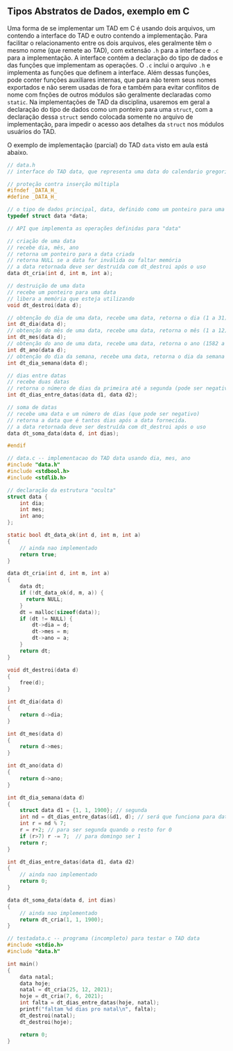 ## Tipos Abstratos de Dados, exemplo em C

Uma forma de se implementar um TAD em C é usando dois arquivos, um contendo a interface do TAD e outro contendo a implementação.
Para facilitar o relacionamento entre os dois arquivos, eles geralmente têm o mesmo nome (que remete ao TAD), com extensão `.h` para a interface e `.c` para a implementação.
A interface contém a declaração do tipo de dados e das funções que implementam as operações.
O `.c` inclui o arquivo `.h` e implementa as funções que definem a interface. Além dessas funções, pode conter funções auxiliares internas, que para não terem seus nomes exportados e não serem usadas de fora e também para evitar conflitos de nome com fnções de outros módulos são geralmente declaradas como `static`.
Na implementações de TAD da disciplina, usaremos em geral a declaração do tipo de dados como um ponteiro para uma `struct`, com a declaração dessa `struct` sendo colocada somente no arquivo de implementação, para impedir o acesso aos detalhes da `struct` nos módulos usuários do TAD.

O exemplo de implementação (parcial) do TAD `data` visto em aula está abaixo.

```c
// data.h
// interface do TAD data, que representa uma data do calendario gregoriano.

// proteção contra inserção múltipla
#ifndef _DATA_H_
#define _DATA_H_

// o tipo de dados principal, data, definido como um ponteiro para uma estrutura (struct data) não declarada aqui
typedef struct data *data;

// API que implementa as operações definidas para "data"

// criação de uma data 
// recebe dia, mês, ano
// retorna um ponteiro para a data criada
// retorna NULL se a data for inválida ou faltar memória
// a data retornada deve ser destruída com dt_destroi após o uso
data dt_cria(int d, int m, int a);

// destruição de uma data
// recebe um ponteiro para uma data
// libera a memória que esteja utilizando
void dt_destroi(data d);

// obtenção do dia de uma data, recebe uma data, retorna o dia (1 a 31)
int dt_dia(data d);
// obtenção do mês de uma data, recebe uma data, retorna o mês (1 a 12)
int dt_mes(data d);
// obtenção do ano de uma data, recebe uma data, retorna o ano (1582 a 9999)
int dt_ano(data d);
// obtenção do dia da semana, recebe uma data, retorna o dia da semana (1=domingo, 2=segunda .. 7=sábado)
int dt_dia_semana(data d);

// dias entre datas
// recebe duas datas
// retorna o número de dias da primeira até a segunda (pode ser negativo)
int dt_dias_entre_datas(data d1, data d2);

// soma de datas
// recebe uma data e um número de dias (que pode ser negativo)
// retorna a data que é tantos dias após a data fornecida.
// a data retornada deve ser destruída com dt_destroi após o uso
data dt_soma_data(data d, int dias);

#endif
```
```c
// data.c -- implementacao do TAD data usando dia, mes, ano
#include "data.h"
#include <stdbool.h>
#include <stdlib.h>

// declaração da estrutura "oculta"
struct data {
    int dia;
    int mes;
    int ano;
};

static bool dt_data_ok(int d, int m, int a)
{
    // ainda nao implementado
    return true;
}

data dt_cria(int d, int m, int a)
{
    data dt;
    if (!dt_data_ok(d, m, a)) {
      return NULL;
    }
    dt = malloc(sizeof(data));
    if (dt != NULL) {
        dt->dia = d;
        dt->mes = m;
        dt->ano = a;
    }
    return dt;
}

void dt_destroi(data d)
{
    free(d);
}

int dt_dia(data d)
{
    return d->dia;
}

int dt_mes(data d)
{
    return d->mes;
}

int dt_ano(data d)
{
    return d->ano;
}

int dt_dia_semana(data d)
{
    struct data d1 = {1, 1, 1900}; // segunda
    int nd = dt_dias_entre_datas(&d1, d); // será que funciona para datas anteriores a 1900?
    int r = nd % 7;
    r = r+2; // para ser segunda quando o resto for 0
    if (r>7) r -= 7;  // para domingo ser 1
    return r;
}

int dt_dias_entre_datas(data d1, data d2)
{
    // ainda nao implementado
    return 0;
}

data dt_soma_data(data d, int dias)
{
    // ainda nao implementado
    return dt_cria(1, 1, 1900);
}
```
```c
// testadata.c -- programa (incompleto) para testar o TAD data
#include <stdio.h>
#include "data.h"

int main()
{
    data natal;
    data hoje;
    natal = dt_cria(25, 12, 2021);
    hoje = dt_cria(7, 6, 2021);
    int falta = dt_dias_entre_datas(hoje, natal);
    printf("faltam %d dias pro natal\n", falta);
    dt_destroi(natal);
    dt_destroi(hoje);

    return 0;
}
```
